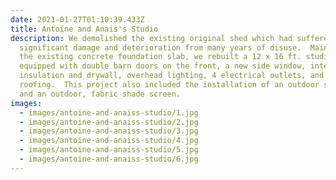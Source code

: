 ```yaml
---
date: 2021-01-27T01:10:39.433Z
title: Antoine and Anais's Studio
description: We demolished the existing original shed which had suffered
  significant damage and deterioration from many years of disuse.  Maintaining
  the existing concrete foundation slab, we rebuilt a 12 x 16 ft. studio space
  equipped with double barn doors on the front, a new side window, interior
  insulation and drywall, overhead lighting, 4 electrical outlets, and new
  roofing.  This project also included the installation of an outdoor slop sink
  and an outdoor, fabric shade screen.
images:
  - images/antoine-and-anaiss-studio/1.jpg
  - images/antoine-and-anaiss-studio/2.jpg
  - images/antoine-and-anaiss-studio/3.jpg
  - images/antoine-and-anaiss-studio/4.jpg
  - images/antoine-and-anaiss-studio/5.jpg
  - images/antoine-and-anaiss-studio/6.jpg
---
```

